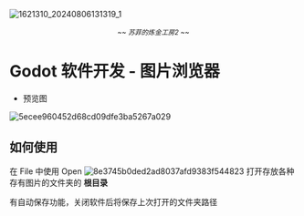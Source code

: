 ![1621310_20240806131319_1](https://github.com/user-attachments/assets/e9fe8584-8d8d-48f3-8b75-0813ebdc154c)
<p align='center'><i style="font-size: smaller;">~~ 苏菲的炼金工房2 ~~</i></p>



# Godot 软件开发 - 图片浏览器

- 预览图

![5ecee960452d68cd09dfe3ba5267a029](https://github.com/user-attachments/assets/b297b117-e8cb-433c-bcac-2dc16b009082)

## 如何使用

在 File 中使用 Open
![8e3745b0ded2ad8037afd9383f544823](https://github.com/user-attachments/assets/65cb5046-1389-444e-a8f3-67db9d25d26d)
打开存放各种存有图片的文件夹的 **根目录** 

有自动保存功能，关闭软件后将保存上次打开的文件夹路径
